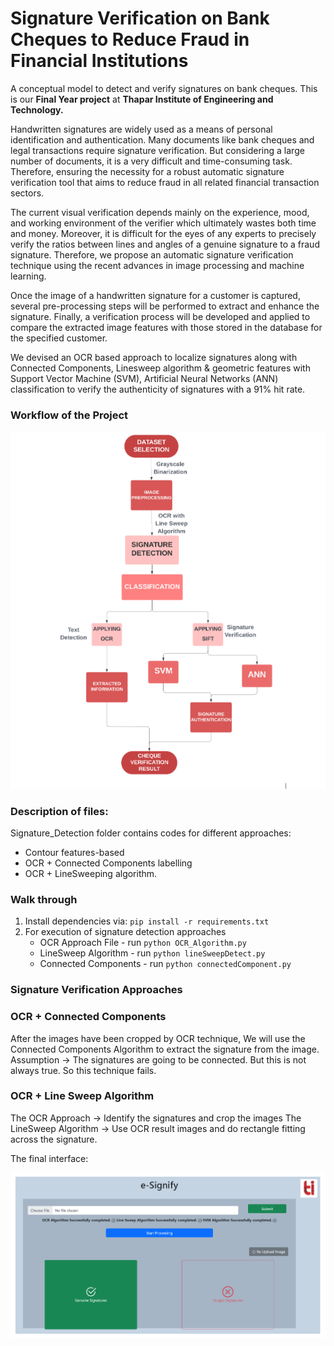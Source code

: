 # Signature Verification on Bank Cheques to Reduce Fraud in Financial Institutions 


A conceptual model to detect and verify signatures on bank cheques. 
This is our **Final Year project** at **Thapar Institute of Engineering and Technology.**

Handwritten signatures are widely used as a means of personal identification and authentication. Many documents like bank cheques and legal transactions require signature verification. But considering a large number of documents, it is a very difficult and time-consuming task. Therefore, ensuring the necessity for a robust automatic signature verification tool that aims to reduce fraud in all related financial transaction sectors. 

The current visual verification depends mainly on the experience, mood, and working environment of the verifier which ultimately wastes both time and money. Moreover, it is difficult for the eyes of any experts to precisely verify the ratios between lines and angles of a genuine signature to a fraud signature. Therefore, we propose an automatic signature verification technique using the recent advances in image processing and machine learning.

Once the image of a handwritten signature for a customer is captured, several pre-processing steps will be performed to extract and enhance the signature. Finally, a verification process will be developed and applied to compare the extracted image features with those stored in the database for the specified customer.

We devised an OCR based approach to localize signatures along with Connected Components, Linesweep algorithm & geometric features with Support Vector Machine (SVM), Artificial Neural Networks (ANN) classification to verify the authenticity of signatures with a 91% hit rate.


### Workflow of the Project

![projectWorkflow.png](Project_Images/projectWorkflow.png)

### Description of files:
Signature_Detection folder contains codes for different approaches: 
* Contour features-based
* OCR + Connected Components labelling
* OCR + LineSweeping algorithm.


### Walk through
1. Install dependencies via: `pip install -r requirements.txt`
2. For execution of signature detection approaches<br>
   * OCR Approach File - run `python OCR_Algorithm.py`<br>
   * LineSweep Algorithm - run `python lineSweepDetect.py` <br>
   * Connected Components - run `python connectedComponent.py`


### Signature Verification Approaches

### OCR + Connected Components
After the images have been cropped by OCR technique, We will use the Connected Components Algorithm
to extract the signature from the image.
Assumption -> The signatures are going to be connected.
But this is not always true. So this technique fails.


### OCR + Line Sweep Algorithm
The OCR Approach -> Identify the signatures and crop the images
The LineSweep Algorithm -> Use OCR result images and do rectangle fitting across the signature.


The final interface:

![userInterface.png](Project_Images/user_interface.png)
